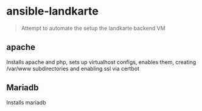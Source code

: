 # ansible-landkarte

> Attempt to automate the setup the landkarte backend VM

## apache

Installs apache and php, sets up virtualhost configs, enables them,
creating /var/www subdirectories and enabling ssl via certbot

## Mariadb

Installs mariadb

